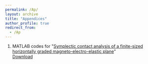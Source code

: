 ```yaml
---
permalink: /Ap/
layout: archive
title: "Appendices"
author_profile: true
redirect_from: 
  - /Ap
---
```

1. MATLAB codes for "[Symplectic contact analysis of a finite-sized horizontally graded magneto-electro-elastic plane](http://chainjackson.github.io/Chain.github.io/files/paper1.pdf)" <br>
[Download](http://chainjackson.github.io/Chain.github.io/files/codes_for_RSPA-2024-0591.zip)
